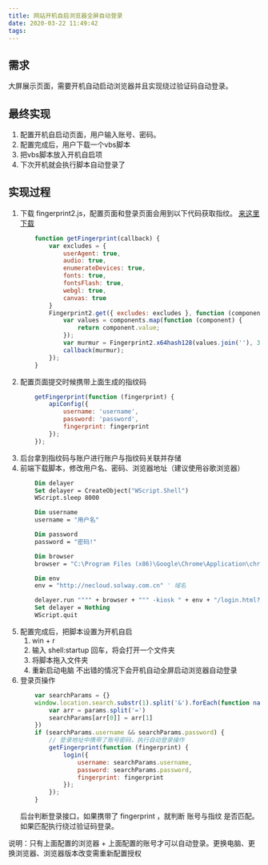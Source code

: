 ```yaml
---
title: 网站开机自启浏览器全屏自动登录
date: 2020-03-22 11:49:42
tags:
---
```


## 需求
大屏展示页面，需要开机自动启动浏览器并且实现绕过验证码自动登录。

## 最终实现
1. 配置开机自启动页面，用户输入账号、密码。
1. 配置完成后，用户下载一个vbs脚本
1. 把vbs脚本放入开机自启项
1. 下次开机就会执行脚本自动登录了

## 实现过程
1. 下载 fingerprint2.js，配置页面和登录页面会用到以下代码获取指纹。
    [来这里下载](/demo/20200322/fingerprint2.min.js "下载fingerprint2.js")
    ``` js
        function getFingerprint(callback) {
            var excludes = {
                userAgent: true,
                audio: true,
                enumerateDevices: true,
                fonts: true,
                fontsFlash: true,
                webgl: true,
                canvas: true
            }
            Fingerprint2.get({ excludes: excludes }, function (components) {
                var values = components.map(function (component) {
                    return component.value;
                });
                var murmur = Fingerprint2.x64hash128(values.join(''), 31);
                callback(murmur);
            });
        }
    ```
1. 配置页面提交时候携带上面生成的指纹码
    ``` js
        getFingerprint(function (fingerprint) {
            apiConfig({
                username: 'username',
                password: 'password',
                fingerprint: fingerprint
            });
        });
    ```
1. 后台拿到指纹码与账户进行账户与指纹码关联并存储
1. 前端下载脚本，修改用户名、密码、浏览器地址（建议使用谷歌浏览器）
    ``` vb
        Dim delayer
        Set delayer = CreateObject("WScript.Shell")
        WScript.sleep 8000

        Dim username
        username = "用户名"

        Dim password
        password = "密码!"

        Dim browser
        browser = "C:\Program Files (x86)\Google\Chrome\Application\chrome.exe"

        Dim env
        env = "http://necloud.solway.com.cn" ' 域名

        delayer.run """" + browser + """ -kiosk " + env + "/login.html?_=" & DateDiff("s", #1/1/1970#, Now()) & "&username=" + username + "&password=" + password,0,FALSE
        Set delayer = Nothing
        WScript.quit
    ```
1. 配置完成后，把脚本设置为开机自启
    1. win + r
    1. 输入 shell:startup   回车，将会打开一个文件夹
    1. 将脚本拖入文件夹
    1. 重新启动电脑  不出错的情况下会开机自动全屏启动浏览器自动登录
1. 登录页操作
    ``` js
        var searchParams = {}
        window.location.search.substr(1).split('&').forEach(function name(params) {
            var arr = params.split('=')
            searchParams[arr[0]] = arr[1]
        })
        if (searchParams.username && searchParams.password) {
            // 登录地址中携带了账号密码，执行自动登录操作
            getFingerprint(function (fingerprint) {
                login({
                    username: searchParams.username,
                    password: searchParams.password,
                    fingerprint: fingerprint
                });
            });
        }
    ```
    后台判断登录接口，如果携带了 fingerprint ，就判断 账号与指纹 是否匹配。如果匹配执行绕过验证码登录。


说明：只有上面配置的浏览器 + 上面配置的账号才可以自动登录。更换电脑、更换浏览器、浏览器版本改变需重新配置授权
